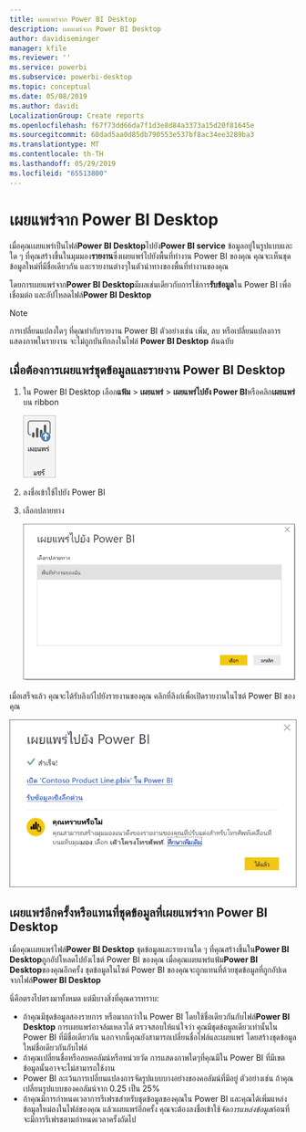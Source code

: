 ```yaml
---
title: เผยแพร่จาก Power BI Desktop
description: เผยแพร่จาก Power BI Desktop
author: davidiseminger
manager: kfile
ms.reviewer: ''
ms.service: powerbi
ms.subservice: powerbi-desktop
ms.topic: conceptual
ms.date: 05/08/2019
ms.author: davidi
LocalizationGroup: Create reports
ms.openlocfilehash: f67f73dd66da7f1d3e8d84a3373a15d20f81645e
ms.sourcegitcommit: 60dad5aa0d85db790553e537bf8ac34ee3289ba3
ms.translationtype: MT
ms.contentlocale: th-TH
ms.lasthandoff: 05/29/2019
ms.locfileid: "65513800"
---
```

# <a name="publish-from-power-bi-desktop"></a>เผยแพร่จาก Power BI Desktop
เมื่อคุณเผยแพร่เป็นไฟล์**Power BI Desktop**ไปยัง**Power BI service** ข้อมูลอยู่ในรูปแบบและใด ๆ ที่คุณสร้างขึ้นในมุมมอง**รายงาน**ซึ่งเผยแพร่ไปยังพื้นที่ทำงาน Power BI ของคุณ คุณจะเห็นชุดข้อมูลใหม่ที่มีชื่อเดียวกัน และรายงานต่างๆในตัวนำทางของพื้นที่ทำงานของคุณ

โดยการเผยแพร่จาก**Power BI Desktop**มีผลเช่นเดียวกับการใช้การ**รับข้อมูล**ใน Power BI เพื่อเชื่อมต่อ และอัปโหลดไฟล์**Power BI Desktop**

> [!NOTE]
> การเปลี่ยนแปลงใดๆ ที่คุณทำกับรายงาน Power BI ตัวอย่างเช่น เพิ่ม, ลบ หรือเปลี่ยนแปลงการแสดงภาพในรายงาน จะไม่ถูกบันทึกลงในไฟล์ **Power BI Desktop** ต้นฉบับ
> 
> 

## <a name="to-publish-a-power-bi-desktop-dataset-and-reports"></a>เมื่อต้องการเผยแพร่ชุดข้อมูลและรายงาน Power BI Desktop
1. ใน Power BI Desktop เลือก**แฟ้ม** \> **เผยแพร่** \> **เผยแพร่ไปยัง Power BI**หรือคลิก**เผยแพร่**บน ribbon  

   ![ปุ่มเผยแพร่](media/desktop-upload-desktop-files/pbid_publish_publishbutton.png)

2. ลงชื่อเข้าใช้ไปยัง Power BI
3. เลือกปลายทาง

   ![เลือกปลายทางของการเผยแพร่](media/desktop-upload-desktop-files/pbid_publish_select_destination.png)

เมื่อเสร็จแล้ว คุณจะได้รับลิงก์ไปยังรายงานของคุณ คลิกที่ลิงก์เพื่อเปิดรายงานในไซต์ Power BI ของคุณ

![กล่องโต้ตอบเผยแพร่สำเร็จ](media/desktop-upload-desktop-files/pbid_publish_success.png)

## <a name="re-publish-or-replace-a-dataset-published-from-power-bi-desktop"></a>เผยแพร่อีกครั้งหรือแทนที่ชุดข้อมูลที่เผยแพร่จาก Power BI Desktop
เมื่อคุณเผยแพร่ไฟล์**Power BI Desktop** ชุดข้อมูลและรายงานใด ๆ ที่คุณสร้างขึ้นใน**Power BI Desktop**ถูกอัปโหลดไปยังเไซต์ Power BI ของคุณ เมื่อคุณเผยแพร่แฟ้ม**Power BI Desktop**ของคุณอีกครั้ง ชุดข้อมูลในไซต์ Power BI ของคุณจะถูกแทนที่ด้วยชุดข้อมูลที่ถูกอัปเดจากไฟล์**Power BI Desktop**

นี่คือตรงไปตรงมาทั้งหมด แต่มีบางสิ่งที่คุณควรทราบ:

* ถ้าคุณมีชุดข้อมูลสองรายการ หรือมากกว่าใน Power BI โดยใช้ชื่อเดียวกันกับไฟล์**Power BI Desktop** การเผยแพร่อาจล้มเหลวได้ ตรวจสอบให้แน่ใจว่า คุณมีชุดข้อมูลเดียวเท่านั้นใน Power BI ที่มีชื่อเดียวกัน นอกจากนี้คุณยังสามารถเปลี่ยนชื่อไฟล์และเผยแพร่ โดยสร้างชุดข้อมูลใหม่ชื่อเดียวกันกับไฟล์
* ถ้าคุณเปลี่ยนชื่อหรือลบคอลัมน์หรือหน่วยวัด การแสดงภาพใดๆที่คุณมีใน Power BI ที่มีเขตข้อมูลนั้นอาจจะไม่สามารถใช้งาน 
* Power BI ละเว้นการเปลี่ยนแปลงการจัดรูปแบบบางอย่างของคอลัมน์ที่มีอยู่ ตัวอย่างเช่น ถ้าคุณเปลี่ยนรูปแบบของคอลัมน์จาก 0.25 เป็น 25%
* ถ้าคุณมีการกำหนดเวลาการรีเฟรชสำหรับชุดข้อมูลของคุณใน Power BI และคุณได้เพิ่มแหล่งข้อมูลใหม่ลงในไฟล์ของคุณ แล้วเผยแพร่อีกครั้ง คุณจะต้องลงชื่อเข้าใช้*จัดการแหล่งข้อมูล*ก่อนที่จะมีการรีเฟรชตามกำหนดเวลาครั้งถัดไป

